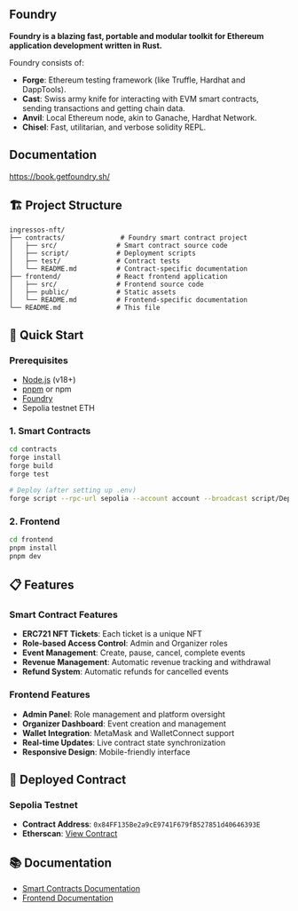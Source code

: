 ## Foundry

**Foundry is a blazing fast, portable and modular toolkit for Ethereum application development written in Rust.**

Foundry consists of:

- **Forge**: Ethereum testing framework (like Truffle, Hardhat and DappTools).
- **Cast**: Swiss army knife for interacting with EVM smart contracts, sending transactions and getting chain data.
- **Anvil**: Local Ethereum node, akin to Ganache, Hardhat Network.
- **Chisel**: Fast, utilitarian, and verbose solidity REPL.

## Documentation

https://book.getfoundry.sh/

## 🏗️ Project Structure

```
ingressos-nft/
├── contracts/              # Foundry smart contract project
│   ├── src/               # Smart contract source code
│   ├── script/            # Deployment scripts
│   ├── test/              # Contract tests
│   └── README.md          # Contract-specific documentation
├── frontend/              # React frontend application
│   ├── src/               # Frontend source code
│   ├── public/            # Static assets
│   └── README.md          # Frontend-specific documentation
└── README.md              # This file
```

## 🚀 Quick Start

### Prerequisites
- [Node.js](https://nodejs.org/) (v18+)
- [pnpm](https://pnpm.io/) or npm
- [Foundry](https://book.getfoundry.sh/getting-started/installation)
- Sepolia testnet ETH

### 1. Smart Contracts
```bash
cd contracts
forge install
forge build
forge test

# Deploy (after setting up .env)
forge script --rpc-url sepolia --account account --broadcast script/Deploy.s.sol
```

### 2. Frontend
```bash
cd frontend
pnpm install
pnpm dev
```

## 📋 Features

### Smart Contract Features
- **ERC721 NFT Tickets**: Each ticket is a unique NFT
- **Role-based Access Control**: Admin and Organizer roles
- **Event Management**: Create, pause, cancel, complete events
- **Revenue Management**: Automatic revenue tracking and withdrawal
- **Refund System**: Automatic refunds for cancelled events

### Frontend Features
- **Admin Panel**: Role management and platform oversight
- **Organizer Dashboard**: Event creation and management
- **Wallet Integration**: MetaMask and WalletConnect support
- **Real-time Updates**: Live contract state synchronization
- **Responsive Design**: Mobile-friendly interface

## 🎯 Deployed Contract

### Sepolia Testnet
- **Contract Address**: `0x84FF135Be2a9cE9741F679fB527851d40646393E`
- **Etherscan**: [View Contract](https://sepolia.etherscan.io/address/0x84FF135Be2a9cE9741F679fB527851d40646393E)

## 📚 Documentation

- [Smart Contracts Documentation](./contracts/README.md)
- [Frontend Documentation](./frontend/README.md)

